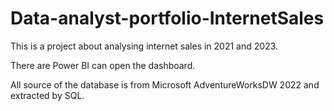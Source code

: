 # Data-analyst-portfolio-InternetSales
This is a project about analysing internet sales in 2021 and 2023.

There are Power BI can open the dashboard.

All source of the database is from Microsoft AdventureWorksDW 2022 and extracted by SQL.

